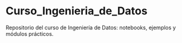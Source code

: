 # Curso_Ingenieria_de_Datos
Repositorio del curso de Ingeniería de Datos: notebooks, ejemplos y módulos prácticos.

